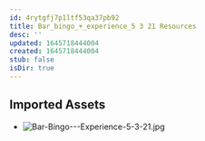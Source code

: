```yaml
---
id: 4rytgfj7p1ltf53qa37pb92
title: Bar_bingo_+_experience_5 3 21 Resources
desc: ''
updated: 1645718444004
created: 1645718444004
stub: false
isDir: true
---
```

## Imported Assets
- ![Bar-Bingo---Experience-5-3-21.jpg](/assets/bar-bingo---experience-5-3-21-4odzm2ffrmbr.jpg)

